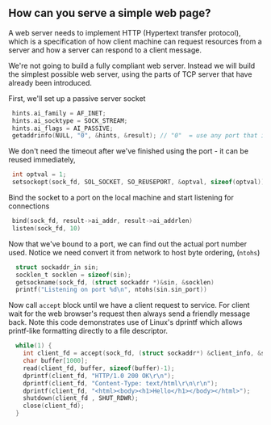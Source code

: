 ## How can you serve a simple web page?

A web server needs to implement HTTP (Hypertext transfer protocol), which is a specification of how client machine can request resources from a server and how a server can respond to a client message.

We're not going to build a fully compliant web server. Instead we will build the simplest possible web server, using the parts of TCP server that have already been introduced.

First, we'll set up a passive server socket
```C
 hints.ai_family = AF_INET;
 hints.ai_socktype = SOCK_STREAM;
 hints.ai_flags = AI_PASSIVE;
 getaddrinfo(NULL, "0", &hints, &result); // "0"  = use any port that is free
```
We don't need the timeout after we've finished using the port - it can be reused immediately,
```C
 int optval = 1;
 setsockopt(sock_fd, SOL_SOCKET, SO_REUSEPORT, &optval, sizeof(optval));
```
Bind the socket to a port on the local machine and start listening for connections
```C
 bind(sock_fd, result->ai_addr, result->ai_addrlen)
 listen(sock_fd, 10)
```
Now that we've bound to a port, we can find out the actual port number used. Notice we need convert it from network to host byte ordering, (`ntohs`)
```C
  struct sockaddr_in sin;
  socklen_t socklen = sizeof(sin);
  getsockname(sock_fd, (struct sockaddr *)&sin, &socklen)
  printf("Listening on port %d\n", ntohs(sin.sin_port)) 
````
  
Now call `accept` block until we have a client request to service. For client wait for the web browser's request then always send a friendly message back. Note this code demonstrates use of Linux's dprintf which allows printf-like formatting directly to a file descriptor.
```C
  while(1) {
    int client_fd = accept(sock_fd, (struct sockaddr*) &client_info, &size); 
    char buffer[1000];
    read(client_fd, buffer, sizeof(buffer)-1);
    dprintf(client_fd, "HTTP/1.0 200 OK\r\n");
    dprintf(client_fd, "Content-Type: text/html\r\n\r\n");
    dprintf(client_fd, "<html><body><h1>Hello</h1></body></html>");
    shutdown(client_fd , SHUT_RDWR);
    close(client_fd);
  }
```